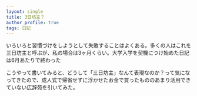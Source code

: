 ```yaml
---
layout: single
title: 3日坊主？
author_profile: true
tags: 日記
---
```


いろいろと習慣づけをしようとして失敗することはよくある。多くの人はこれを三日坊主と呼ぶが、私の場合は3ヶ月くらい。大学入学を契機につけ始めた日記は6月あたりで終わった

こうやって書いてみると、どうして「三日坊主」なんて表現なのか？って気になってきたので、成人式で帰省せずに浮かせたお金で買ったもののあまり活用できていない広辞苑を引いてみた。




